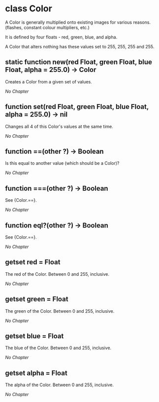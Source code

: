 # class Color

A Color is generally multiplied onto existing images for various reasons. (flashes, constant colour multipliers, etc.)

It is defined by four floats - red, green, blue, and alpha.

A Color that alters nothing has these values set to 255, 255, 255 and 255.

## static function new(red Float, green Float, blue Float, alpha = 255.0) -> Color

Creates a Color from a given set of values.

*No Chapter*


## function set(red Float, green Float, blue Float, alpha = 255.0) -> nil

Changes all 4 of this Color's values at the same time.

*No Chapter*


## function ==(other ?) -> Boolean

Is this equal to another value (which should be a Color)?

*No Chapter*


## function ===(other ?) -> Boolean

See {Color.\=\=}.

*No Chapter*


## function eql?(other ?) -> Boolean

See {Color.\=\=}.

*No Chapter*


## getset red = Float

The red of the Color. Between 0 and 255, inclusive.

*No Chapter*


## getset green = Float

The green of the Color. Between 0 and 255, inclusive.

*No Chapter*


## getset blue = Float

The blue of the Color. Between 0 and 255, inclusive.

*No Chapter*


## getset alpha = Float

The alpha of the Color. Between 0 and 255, inclusive.

*No Chapter*

